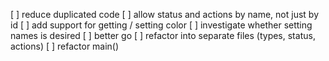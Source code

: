 [ ] reduce duplicated code
[ ] allow status and actions by name, not just by id
[ ] add support for getting / setting color
[ ] investigate whether setting names is desired
[ ] better go
[ ] refactor into separate files (types, status, actions)
[ ] refactor main()
